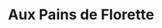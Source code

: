 ---
title: "Aux Pains de Florette"
url: /saint-jean-de-monts/aux-pains-de-florette/
shop: Bäckerei
---